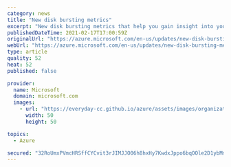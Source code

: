 ```yaml
---
category: news
title: "New disk bursting metrics"
excerpt: "New disk bursting metrics that help you gain insight into your disks IO and bandwidth limits for your provisioned and bursting performance and inform you of how much of your bursting credit have been used. These allow you to see your disk's limits for performance as well as see how you have been using"
publishedDateTime: 2021-02-17T17:00:59Z
originalUrl: "https://azure.microsoft.com/en-us/updates/new-disk-bursting-metrics/"
webUrl: "https://azure.microsoft.com/en-us/updates/new-disk-bursting-metrics/"
type: article
quality: 52
heat: 52
published: false

provider:
  name: Microsoft
  domain: microsoft.com
  images:
    - url: "https://everyday-cc.github.io/azure/assets/images/organizations/microsoft.com-50x50.jpg"
      width: 50
      height: 50

topics:
  - Azure

secured: "32RoUmxPVmcHRSffCYCvit3rJIMJJO06h8hxHy7KwdxJppo6bqOOle2D1ybMmx8KQNX++q3yjIX4T/2PYQWTqGhtQTUFBl6644DfwJN0sQ0cUVszUT0HsWitUPFixeN2nx1on5C4vXB3Qs4RYPiJpZYyVSMPnf+9kJ9eyRiHjT5SAlUPjC3HZHGf02c4MuiSHllayMzMZxdR9294EszyypSwgJ9hC32+YglZ2l0/Crf16MYjAg9MU1klH0V+bRozeuPiG9TMTB90EvSze1CoAhfjmcdWRAnPjg3qSQqOjPIkBrE1n+TIJXvfS85ALd4dX6sx79EShyH665BA1kQ/X6wzkq/wJ1ub3aEeDRv/oLk=;CxbqlaUglMEBbJ1ow26Tyw=="
---
```


